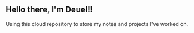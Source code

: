 ## Hello there, I'm Deuel!!

Using this cloud repository to store my notes and projects I've worked on.

<!---
Deuellau/Deuellau is a ✨ special ✨ repository because its `README.md` (this file) appears on your GitHub profile.
You can click the Preview link to take a look at your changes.
--->

